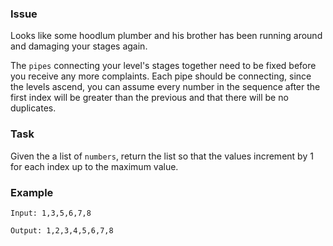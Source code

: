 ### Issue
Looks like some hoodlum plumber and his brother has been running around and damaging your stages again.

The ```pipes``` connecting your level's stages together need to be fixed before you receive any more complaints. Each pipe should be connecting, since the levels ascend, you can assume every number in the sequence after the first index will be greater than the previous and that there will be no duplicates.

### Task
Given the a list of ```numbers```, return the list so that the values increment by 1 for each index up to the maximum value.

### Example
```
Input: 1,3,5,6,7,8
```
```
Output: 1,2,3,4,5,6,7,8
```